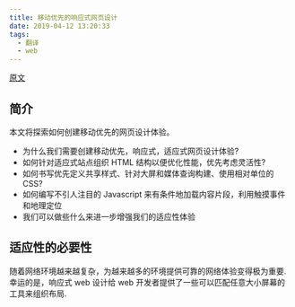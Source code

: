 ```yaml
---
title: 移动优先的响应式网页设计
date: 2019-04-12 13:20:33
tags:
  - 翻译
  - web
---
```


[原文](https://www.html5rocks.com/en/mobile/responsivedesign/)

## 简介

本文将探索如何创建移动优先的网页设计体验。

- 为什么我们需要创建移动优先，响应式，适应式网页设计体验?
- 如何针对适应式站点组织 HTML 结构以便优化性能，优先考虑灵活性?
- 如何书写优先定义共享样式、针对大屏和媒体查询构建、使用相对单位的 CSS?
- 如何编写不引人注目的 Javascript 来有条件地加载内容片段，利用触摸事件和地理定位
- 我们可以做些什么来进一步增强我们的适应性体验
<!-- more -->
## 适应性的必要性

随着网络环境越来越复杂，为越来越多的环境提供可靠的网络体验变得极为重要.幸运的是，响应式 web 设计给 web 开发者提供了一些可以匹配任意大小屏幕的工具来组织布局.

